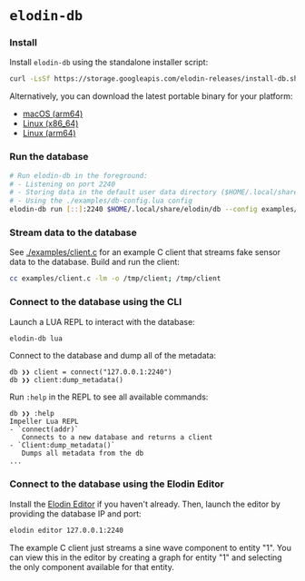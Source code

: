 # `elodin-db`

### Install

Install `elodin-db` using the standalone installer script:

```sh
curl -LsSf https://storage.googleapis.com/elodin-releases/install-db.sh | sh
```

Alternatively, you can download the latest portable binary for your platform:

- [macOS (arm64)](https://storage.googleapis.com/elodin-releases/latest/elodin-db-aarch64-apple-darwin.tar.gz)
- [Linux (x86_64)](https://storage.googleapis.com/elodin-releases/latest/elodin-db-x86_64-unknown-linux-musl.tar.gz)
- [Linux (arm64)](https://storage.googleapis.com/elodin-releases/latest/elodin-db-aarch64-unknown-linux-musl.tar.gz)

### Run the database

```sh
# Run elodin-db in the foreground:
# - Listening on port 2240
# - Storing data in the default user data directory ($HOME/.local/share/elodin/db)
# - Using the ./examples/db-config.lua config
elodin-db run [::]:2240 $HOME/.local/share/elodin/db --config examples/db-config.lua
```

### Stream data to the database

See [./examples/client.c](./examples/client.c) for an example C client that streams fake sensor data to the database. Build and run the client:

```sh
cc examples/client.c -lm -o /tmp/client; /tmp/client
```

### Connect to the database using the CLI

Launch a LUA REPL to interact with the database:
```sh
elodin-db lua
```

Connect to the database and dump all of the metadata:
```
db ❯❯ client = connect("127.0.0.1:2240")
db ❯❯ client:dump_metadata()
```

Run `:help` in the REPL to see all available commands:
```
db ❯❯ :help
Impeller Lua REPL
- `connect(addr)`
   Connects to a new database and returns a client
- `Client:dump_metadata()`
   Dumps all metadata from the db
...
```

### Connect to the database using the Elodin Editor

Install the [Elodin Editor](https://docs.elodin.systems/hello/quickstart/#install) if you haven't already. Then, launch the editor by providing the database IP and port:

```sh
elodin editor 127.0.0.1:2240
```

The example C client just streams a sine wave component to entity "1". You can view this in the editor by creating a graph for entity "1" and selecting the only component available for that entity.
